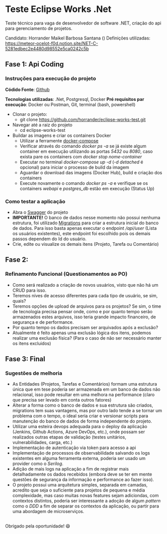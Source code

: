 # Teste Eclipse Works .Net

Teste técnico para vaga de desenvolvedor de software .NET, criação do api para gerenciamento de projetos.

Candidato: Horrander Maikel Barbosa Santana ()
Definições utilizadas: https://meteor-ocelot-f0d.notion.site/NET-C-5281edbec2e4480d98552e5ca0242c5b

## Fase 1: Api Coding

### Instruções para execução do projeto

**Códido Fonte**: [Github](https://github.com/horrander/eclipse-works-test)

**Tecnologias utilizadas**: .Net, Postgresql, Docker
**Pré requisitos par execução**: Docker ou Postman, Git, terminal (bash, powershell)

- Clonar o projeto:
  - git clone https://github.com/horrander/eclipse-works-test.git
- Navegar até a raiz do projeto
  - cd eclipse-works-test
- Buildar as imagens e criar os containers Docker
  - Utilizar a ferramente [docker-compose](https://docs.docker.com/compose/)
  - Verificar através do comando _docker ps -a_ se já existe algum container em execução utilizando as portas _5432_ ou _8080_, caso exista pare os containers com _docker stop nome-container_
  - Executar no terminal _docker-compose up -d_ (_-d detached_ é opcional) para iniciar o processo de build da imagem
  - Aguardar o download das imagens (Docker Hub), build e criação dos containers
  - Execute novamente o comando _docker ps -a_ e verifique se os containers _webapi_ e _postgres_db_ estão em execução (Status Up)

### Como testar a aplicação

- Abra o [Swagger](http://localhost:8080/swagger/index.html) do projeto
- **IMPORTANTE!** O banco de dados nesse momento não possui nenhuma estrutura, foi utilizado [Migrations](https://learn.microsoft.com/en-us/ef/core/managing-schemas/migrations/?tabs=dotnet-core-cli) para criar a estrutura inicial do banco de dados. Para isso basta apenas executar o endpoint _/api/user_ (Lista os usuários existentes), este endpoint foi escolhido pois os demais passos dependem do Id do usuário.
- Crie, edite ou visualize os demais itens (Projeto, Tarefa ou Comentário)

## Fase 2:

### Refinamento Funcional (Questionamentos ao PO)

- Como será realizado a criação de novos usuários, visto que não há um CRUD para isso.
- Teremos níves de acesso diferentes para cada tipo de usuário, se sim, quais?
- Teremos opções de upload de arquivos para os projetos? Se sim, o time de tecnologia precisa pensar onde, como e por quanto tempo serão armazenados estes arquivos, isso teria grande impacto financeiro, de segurança e de performance.
- Por quanto tempo os dados precisam ser arquivados após a exclusão?
- Atualmente é feito apenas uma exclusão lógica dos itens, podemos realizar uma exclusão física? (Para o caso de não ser necessário manter os itens excluidos)

## Fase 3: Final

### Sugestões de melhoria

- As Entidades (Projetos, Tarefas e Comentários) formam uma estrutura única que em tese poderia ser armazenada em um banco de dados não relacional, isso pode resultar em uma melhora na performance (claro que precisa ser levado em conta outros fatores)
- Alterar a forma como o banco de dados e sua estrutura são criados, migrations tem suas vantagens, mas por outro lado tende a se tornar um problema com o tempo, o ideal seria criar e versionar scripts para manutenção do banco de dados de forma independente do projeto.
- Utilizar uma esteira devops adequada para o deploy da aplicação (Jenkins, Github Actions, Azure DevOps, etc.), onde possam ser realizados outras etapas de validação (testes unitários, vulnerabilidades, carga, etc.)
- Implementação de autenticação via token para acesso a api
- Implementação de processos de observabilidade salvando os logs existentes em alguma ferramenta externa, poderia ser usado um provider como o _Serilog_.
- Adição de mais logs na aplicação a fim de registrar mais detalhadamente os dados recebidos (embora deve se ter em mente questões de segurança da informação e performance ao fazer isso).
- O projeto possui uma arquitetura simples, separada em camadas, acredito que seja o suficiente para projetos de pequena e média complexidade, mas caso muitas novas features sejam adiciondas, com contextos distintos, poderia ser interessante a adoção de algum _pattern_ como o _DDD_ a fim de separar os contextos da aplicação, ou partir para uma abordagem de microserviços.

##

Obrigado pela oportunidade! :smile:
